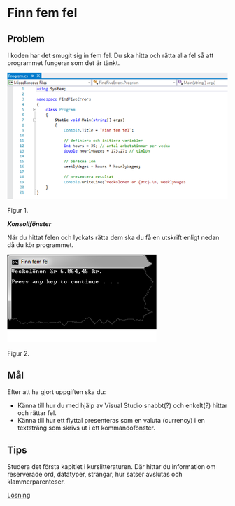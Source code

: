 # Finn fem fel

## Problem

I koden har det smugit sig in fem fel. Du ska hitta och rätta alla fel så att programmet fungerar som det är tänkt.

![Källkod](bilder/fiveErrors.png)

Figur 1.

___Konsollfönster___

När du hittat felen och lyckats rätta dem ska du få en utskrift enligt nedan då du kör programmet.

![Källkod](bilder/console.png)

Figur 2.

## Mål

Efter att ha gjort uppgiften ska du:

- Känna till hur du med hjälp av Visual Studio snabbt(?) och enkelt(?) hittar och rättar fel.
- Känna till hur ett flyttal presenteras som en valuta (currency) i en textsträng som skrivs ut i ett kommandofönster.

## Tips

Studera det första kapitlet i kurslitteraturen. Där hittar du information om reserverade ord, datatyper, strängar, hur satser avslutas och klammerparenteser.

[Lösning](losning/README.md)